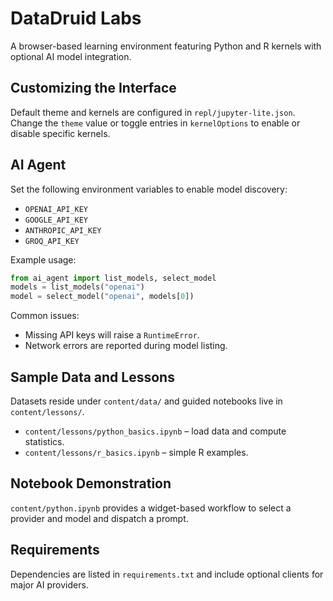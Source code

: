 # DataDruid Labs

A browser-based learning environment featuring Python and R kernels with optional AI model integration.

## Customizing the Interface
Default theme and kernels are configured in `repl/jupyter-lite.json`. Change the `theme` value or toggle entries in
`kernelOptions` to enable or disable specific kernels.

## AI Agent
Set the following environment variables to enable model discovery:

- `OPENAI_API_KEY`
- `GOOGLE_API_KEY`
- `ANTHROPIC_API_KEY`
- `GROQ_API_KEY`

Example usage:

```python
from ai_agent import list_models, select_model
models = list_models("openai")
model = select_model("openai", models[0])
```

Common issues:
- Missing API keys will raise a `RuntimeError`.
- Network errors are reported during model listing.

## Sample Data and Lessons
Datasets reside under `content/data/` and guided notebooks live in `content/lessons/`.

- `content/lessons/python_basics.ipynb` – load data and compute statistics.
- `content/lessons/r_basics.ipynb` – simple R examples.

## Notebook Demonstration
`content/python.ipynb` provides a widget-based workflow to select a provider and model and dispatch a prompt.

## Requirements
Dependencies are listed in `requirements.txt` and include optional clients for major AI providers.

